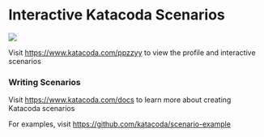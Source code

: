 # Interactive Katacoda Scenarios

[![](http://shields.katacoda.com/katacoda/ppzzyy/count.svg)](https://www.katacoda.com/ppzzyy "Get your profile on Katacoda.com")

Visit https://www.katacoda.com/ppzzyy to view the profile and interactive scenarios

### Writing Scenarios
Visit https://www.katacoda.com/docs to learn more about creating Katacoda scenarios

For examples, visit https://github.com/katacoda/scenario-example

